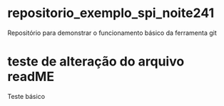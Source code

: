 # repositorio_exemplo_spi_noite241
Repositório para demonstrar o funcionamento básico da ferramenta git

# teste de alteração do arquivo readME
Teste básico
